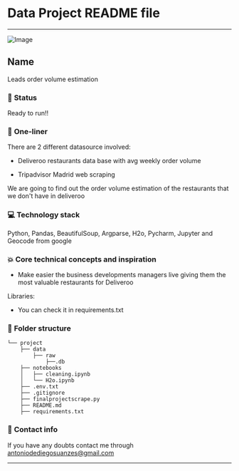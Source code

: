 # Data Project README file

---

![Image](https://res.cloudinary.com/springboard-images/image/upload/q_auto,f_auto,fl_lossy/wordpress/2019/05/aiexcerpt.png)
## **Name**
Leads order volume estimation

### :baby: **Status**
Ready to run!!

### :running: **One-liner**
There are 2 different datasource involved:

 - Deliveroo restaurants data base with avg weekly order volume

 - Tripadvisor Madrid web scraping

 
 We are going to find out the order volume estimation of the restaurants that we don't have in deliveroo
### :computer: **Technology stack**
Python, Pandas, BeautifulSoup, Argparse, H2o, Pycharm, Jupyter and Geocode from google

### :boom: **Core technical concepts and inspiration**
- Make easier the business developments managers live giving them the most valuable restaurants for Deliveroo

Libraries:
- You can check it in requirements.txt

### :file_folder: **Folder structure**
```
└── project
    ├── data
        ├── raw
            ├──.db
    ├── notebooks
    │   ├── cleaning.ipynb
    │   └── H2o.ipynb
    ├── .env.txt
    ├── .gitignore
    ├── finalprojectscrape.py
    ├── README.md
    ├── requirements.txt

```

### :love_letter: **Contact info**
If you have any doubts contact me through antoniodediegosuanzes@gmail.com

---



